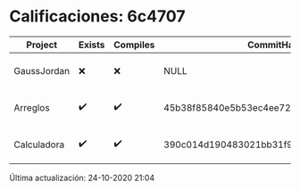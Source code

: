 # Calificaciones: 6c4707
|Project|Exists|Compiles|CommitHash|CommitDate|CheckDate|Comments|
|-|-|-|-|-|-|-|
|GaussJordan|❌|❌|NULL|NULL|24-10-2020 21:04:16|No se encontró el archivo en PracticasComputacionI/GaussJordan/GaussJordan.cpp|
|Arreglos|✔️|✔️|45b38f85840e5b53ec4ee72e01634d9b61052174|22-10-2020 13:58:45|22-10-2020 21:18:12|nan|
|Calculadora|✔️|✔️|390c014d190483021bb31f9e2bb9d2cd4a30f3ac|12-10-2020 15:19:54|15-10-2020 21:24:57|nan|

Última actualización: 24-10-2020 21:04